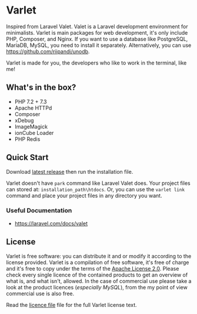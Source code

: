 # Varlet

Inspired from Laravel Valet. Valet is a Laravel development environment for minimalists. Varlet is main packages for
web development, it's only include PHP, Composer, and Nginx. If you want to use a database like PostgreSQL, MariaDB,
MySQL, you need to install it separately. Alternatively, you can use <https://github.com/riipandi/unodb>.

Varlet is made for you, the developers who like to work in the terminal, like me!

## What's in the box?

- PHP 7.2 + 7.3
- Apache HTTPd
- Composer
- xDebug
- ImageMagick
- ionCube Loader
- PHP Redis

## Quick Start

Download [latest release](https://github.com/riipandi/varlet/releases) then run the installation file.

Varlet doesn't have `park` command like Laravel Valet does. Your project files can stored at:
`installation_path\htdocs`. Or, you can use the `varlet link` command and place your project
files in any directory you want.

<!-- ## Varlet Commands

| Command                      | Description
| :--------------------------- | :----------
| varlet link                  | Create virtualhost and serving the site.
| varlet link-secure           | Create virtualhost and serving the site with https.
| varlet unlink                | Remove virtualhost.
| varlet unlink-secure         | Remove https virtualhost.
| varlet forget                | Remove both of virtualhost http and https.
| varlet start                 | Start Nginx + PHP-FPM services.
| varlet log                   | View a list of logs which are written by Varlet's services.
| varlet stop                  | Stop Nginx + PHP-FPM services.
| varlet restart               | Restart Nginx + PHP-FPM services.
| varlet status                | View site link status.
| varlet service-status        | View Nginx and PHP-FPM services status.
| varlet switch-php _version_  | Switch the default PHP version (version: 7.4/7.3/7.2). -->

### Useful Documentation

- <https://laravel.com/docs/valet>

## License

Varlet is free software: you can distribute it and or modify it according to the license provided.
Varlet is a compilation of free software, it's free of charge and it's free to copy under the terms
of the [Apache License 2.0](https://choosealicense.com/licenses/apache-2.0/). Please check every
single licence of the contained products to get an overview of what is, and what isn't, allowed.
In the case of commercial use please take a look at the product licences (_especially MySQL_),
from the my point of view commercial use is also free.

Read the [licence file](./license.txt) file for the full Varlet license text.
